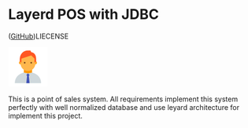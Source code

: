 # Layerd POS with JDBC

([GitHub](http://github.com))LIECENSE

![GitHub Logo](src/lk/ijse/dep/pos/asset/customers.png)

This is a point of sales system. All requirements implement
this system perfectly with well normalized database and use
leyard architecture for implement this project.